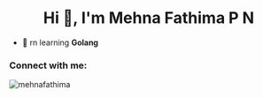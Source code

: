 <h1 align="center">Hi 👋, I'm Mehna Fathima P N</h1>

- 🌱 rn learning **Golang**

<h3 align="left">Connect with me:</h3>
<p align="left">
</p>


<p><img align="center" src="https://github-readme-stats.vercel.app/api/top-langs?username=mehnafathima&show_icons=true&locale=en&layout=compact" alt="mehnafathima" /></p>
